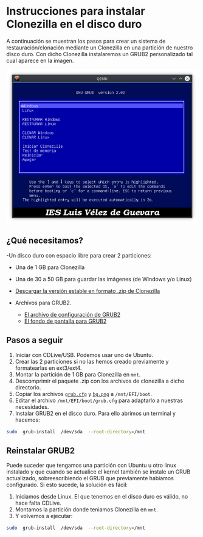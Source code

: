 # Instrucciones para instalar Clonezilla en el disco duro

A continuación se muestran los pasos para crear un sistema de restauración/clonación mediante un Clonezilla en una partición de nuestro disco duro. Con dicho Clonezilla instalaremos un GRUB2 personalizado tal cual aparece en la imagen.

![Clonezilla en disco duro](screenshots/clonezilla.png)

## ¿Qué necesitamos?

-Un disco duro con espacio libre para crear 2 particiones:
  - Una de 1 GB para Clonezilla
  - Una de 30 a 50 GB para guardar las imágenes (de Windows y/o Linux)
  
- [Descargar la versión estable en formato .zip de Clonezilla](http://clonezilla.org/downloads/download.php?branch=stable)
- Archivos para GRUB2.
  - [El archivo de configuración de GRUB2](clonezilla/grub.cfg)
  - [El fondo de pantalla para GRUB2](clonezilla/bg.png)

## Pasos a seguir

1. Iniciar con CDLive/USB. Podemos usar uno de Ubuntu.
2. Crear las 2 particiones si no las hemos creado previamente y formatearlas en ext3/ext4.
3. Montar la partición de 1 GB para Clonezilla en `mnt`.
4. Descomprimir el paquete .zip con los archivos de clonezilla a dicho directorio.
5. Copiar los archivos [`grub.cfg`](clonezilla/grub.cfg) y [`bg.png`](clonezilla/bg.png) a `/mnt/EFI/boot`. 
6. Editar el archivo `/mnt/EFI/boot/grub.cfg` para adaptarlo a nuestras necesidades.
7. Instalar GRUB2 en el disco duro. Para ello abrimos un terminal y hacemos:
```bash
sudo  grub-install  /dev/sda  --root-directory=/mnt
```

## Reinstalar GRUB2

Puede suceder que tengamos una partición con Ubuntu u otro linux instalado y que cuando se actualice el kernel también se instale un GRUB actualizado, sobreescribiendo el GRUB que previamente habiamos configurado. Si esto sucede, la solución es fácil:

1. Iniciamos desde Linux. El que tenemos en el disco duro es válido, no hace falta CDLive.
2. Montamos la partición donde teniamos Clonezilla en `mnt`.
3. Y volvemos a ejecutar:
```bash
sudo  grub-install  /dev/sda  --root-directory=/mnt
```

